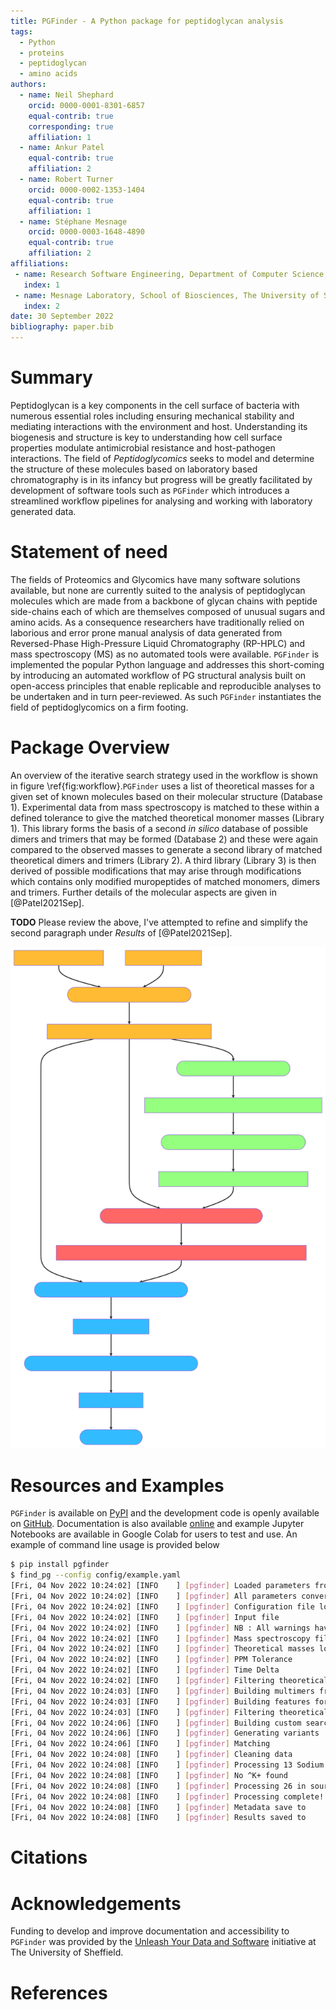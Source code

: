 ```yaml
---
title: PGFinder - A Python package for peptidoglycan analysis
tags:
  - Python
  - proteins
  - peptidoglycan
  - amino acids
authors:
  - name: Neil Shephard
    orcid: 0000-0001-8301-6857
    equal-contrib: true
    corresponding: true
    affiliation: 1
  - name: Ankur Patel
    equal-contrib: true
    affiliation: 2
  - name: Robert Turner
    orcid: 0000-0002-1353-1404
    equal-contrib: true
    affiliation: 1
  - name: Stéphane Mesnage
    orcid: 0000-0003-1648-4890
    equal-contrib: true
    affiliation: 2
affiliations:
 - name: Research Software Engineering, Department of Computer Science, The University of Sheffield
   index: 1
 - name: Mesnage Laboratory, School of Biosciences, The University of Sheffield
   index: 2
date: 30 September 2022
bibliography: paper.bib
---
```


# Summary

Peptidoglycan is a key components in the cell surface of bacteria with numerous essential roles including ensuring
mechanical stability and mediating interactions with the environment and host. Understanding its biogenesis and
structure is key to understanding how cell surface properties modulate antimicrobial resistance and host-pathogen
interactions. The field of _Peptidoglycomics_ seeks to model and determine the structure of these molecules based on
laboratory based chromatography is in its infancy but progress will be greatly facilitated by development of software
tools such as `PGFinder` which introduces a streamlined workflow pipelines for analysing and working with laboratory
generated data.

# Statement of need

The fields of Proteomics and Glycomics have many software solutions available, but none are currently suited to the
analysis of peptidoglycan molecules which are made from a backbone of glycan chains with peptide side-chains each of
which are themselves composed of unusual sugars and amino acids. As a consequence researchers have traditionally relied
on laborious and error prone manual analysis of data generated from Reversed-Phase High-Pressure Liquid Chromatography
(RP-HPLC) and mass spectroscopy (MS) as no automated tools were available. `PGFinder` is implemented the popular Python
language and addresses this short-coming by introducing an automated workflow of PG structural analysis built on
open-access principles that enable replicable and reproducible analyses to be undertaken and in turn peer-reviewed. As
such `PGFinder` instantiates the field of peptidoglycomics on a firm footing.

# Package Overview

An overview of the iterative search strategy used in the workflow is shown in figure \ref{fig:workflow}.`PGFinder` uses
 a list of theoretical masses for a given set of known molecules based on their molecular structure (Database 1).
 Experimental data from mass spectroscopy is matched to these within a defined tolerance to give the matched theoretical
 monomer masses (Library 1). This library forms the basis of a second _in silico_ database of possible dimers and
 trimers that may be formed (Database 2) and these were again compared to the observed masses to generate a second
 library of matched theoretical dimers and trimers (Library 2). A third library (Library 3) is then derived of possible
 modifications that may arise through modifications which contains only modified muropeptides of matched monomers,
 dimers and trimers. Further details of the molecular aspects are given in [@Patel2021Sep].

**TODO** Please review the above, I've attempted to refine and simplify the second paragraph under _Results_ of [@Patel2021Sep].

![Stages undertaken in processing samples using `PGFinder` \label{fig:workflow}](fig1.svg)

# Resources and Examples

`PGFinder` is available on [PyPI](https://pypi.org/project/pgfinder/) and the development code is openly available on
[GitHub](https://pypi.org/project/pgfinder/). Documentation is also available
[online](https://mesnage-org.github.io/pgfinder/) and example Jupyter Notebooks are available in Google Colab for users
to test and use. An example of command line usage is provided below

```bash
$ pip install pgfinder
$ find_pg --config config/example.yaml
[Fri, 04 Nov 2022 10:24:02] [INFO    ] [pgfinder] Loaded parameters from file : config/parameters.yaml
[Fri, 04 Nov 2022 10:24:02] [INFO    ] [pgfinder] All parameters converted to decimal
[Fri, 04 Nov 2022 10:24:02] [INFO    ] [pgfinder] Configuration file loaded from     : config/example.yaml
[Fri, 04 Nov 2022 10:24:02] [INFO    ] [pgfinder] Input file                         : data/ftrs_test_data.ftrs
[Fri, 04 Nov 2022 10:24:02] [INFO    ] [pgfinder] NB : All warnings have been turned off for this run.
[Fri, 04 Nov 2022 10:24:02] [INFO    ] [pgfinder] Mass spectroscopy file loaded from : data/ftrs_test_data.ftrs
[Fri, 04 Nov 2022 10:24:02] [INFO    ] [pgfinder] Theoretical masses loaded from      : data/masses/e_coli_monomer_masses.csv
[Fri, 04 Nov 2022 10:24:02] [INFO    ] [pgfinder] PPM Tolerance                      : 0.5
[Fri, 04 Nov 2022 10:24:02] [INFO    ] [pgfinder] Time Delta                         : 10
[Fri, 04 Nov 2022 10:24:02] [INFO    ] [pgfinder] Filtering theoretical masses by observed masses
[Fri, 04 Nov 2022 10:24:03] [INFO    ] [pgfinder] Building multimers from obs muropeptides
[Fri, 04 Nov 2022 10:24:03] [INFO    ] [pgfinder] Building features for multimer type : 1
[Fri, 04 Nov 2022 10:24:03] [INFO    ] [pgfinder] Filtering theoretical multimers by observed
[Fri, 04 Nov 2022 10:24:06] [INFO    ] [pgfinder] Building custom search file
[Fri, 04 Nov 2022 10:24:06] [INFO    ] [pgfinder] Generating variants
[Fri, 04 Nov 2022 10:24:06] [INFO    ] [pgfinder] Matching
[Fri, 04 Nov 2022 10:24:08] [INFO    ] [pgfinder] Cleaning data
[Fri, 04 Nov 2022 10:24:08] [INFO    ] [pgfinder] Processing 13 Sodium Adducts
[Fri, 04 Nov 2022 10:24:08] [INFO    ] [pgfinder] No ^K+ found
[Fri, 04 Nov 2022 10:24:08] [INFO    ] [pgfinder] Processing 26 in source decay products
[Fri, 04 Nov 2022 10:24:08] [INFO    ] [pgfinder] Processing complete!
[Fri, 04 Nov 2022 10:24:08] [INFO    ] [pgfinder] Metadata save to                   : output
[Fri, 04 Nov 2022 10:24:08] [INFO    ] [pgfinder] Results saved to                   : output/results.csv
```

# Citations


# Acknowledgements

Funding to develop and improve documentation and accessibility to `PGFinder` was
provided by the [Unleash Your Data and Software](https://www.sheffield.ac.uk/library/rdm/unleashdatasoftware)
initiative at The University of Sheffield.


# References
